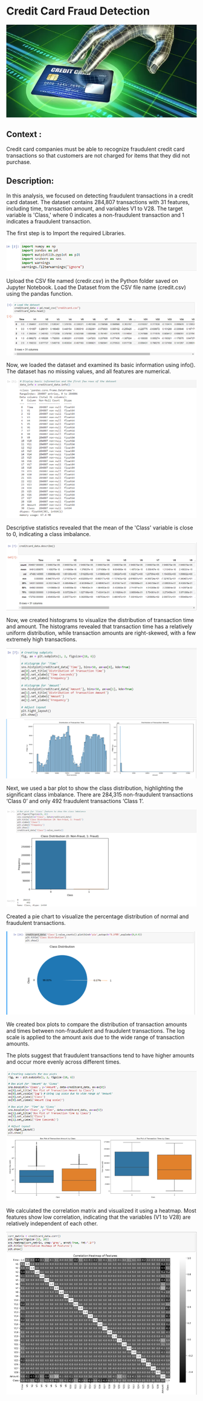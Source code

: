 # Credit Card Fraud Detection

![screenshot1](https://raw.githubusercontent.com/Rushikesh2209/Credit-Card-Fraud-Detection/main/Credit-card-fraud.webp)
  

## Context :
   Credit card companies must be able to recognize fraudulent credit card transactions so that customers are not charged for items that they did not purchase.
              
## Description:
  In this analysis, we focused on detecting fraudulent transactions in a credit card dataset. The dataset contains 284,807 transactions with 31 features, including time, transaction amount, and variables V1 to V28. The target variable is 'Class,' where 0 indicates a non-fraudulent transaction and 1 indicates a fraudulent transaction.

   The first step is to Import the required Libraries.

![screenshot1](https://github.com/Rushikesh2209/Credit-Card-Fraud-Detection/blob/main/Importing%20the%20required%20Libraries..png)

Upload the CSV file named (credir.csv) in the Python folder saved on Jupyter Notebook. Load the Dataset from the CSV file name (credit.csv) using the pandas function.


![screenshot1](https://github.com/Rushikesh2209/Credit-Card-Fraud-Detection/blob/main/Load%20the%20dataset.png)


Now, we loaded the dataset and examined its basic information using info(). The dataset has no missing values, and all features are numerical. 


![screenshot1](https://github.com/Rushikesh2209/Credit-Card-Fraud-Detection/blob/main/basic%20information.png)


Descriptive statistics revealed that the mean of the 'Class' variable is close to 0, indicating a class imbalance.

![screenshot1](https://github.com/Rushikesh2209/Credit-Card-Fraud-Detection/blob/main/%23Calculate%20summary%20statistics.png)


  Now, we created histograms to visualize the distribution of transaction time and amount. The histograms revealed that transaction time has a relatively uniform distribution, while transaction amounts are right-skewed, with a few extremely high transactions.

![screenshot1](https://github.com/Rushikesh2209/Credit-Card-Fraud-Detection/blob/main/subplots.png)
![screenshot1](https://github.com/Rushikesh2209/Credit-Card-Fraud-Detection/blob/main/Histo.png)


Next, we used a bar plot to show the class distribution, highlighting the significant class imbalance. There are 284,315 non-fraudulent transactions ‘Class 0’ and only 492 fraudulent transactions ‘Class 1’.


![screenshot1](https://github.com/Rushikesh2209/Credit-Card-Fraud-Detection/blob/main/Bar%20plot%20for%20'Class.png)


  Created a pie chart to visualize the percentage distribution of normal and fraudulent transactions.


![screenshot1](https://github.com/Rushikesh2209/Credit-Card-Fraud-Detection/blob/main/class%20distribution.png)

   We created box plots to compare the distribution of transaction amounts and times between non-fraudulent and fraudulent transactions. The log scale is applied to the amount axis due to the wide range of transaction amounts. 

The plots suggest that fraudulent transactions tend to have higher amounts and occur more evenly across different times.
    

![screenshot1](https://github.com/Rushikesh2209/Credit-Card-Fraud-Detection/blob/main/Screenshot%202023-12-23%20090328.png)


We calculated the correlation matrix and visualized it using a heatmap.
Most features show low correlation, indicating that the variables (V1 to V28) are relatively independent of each other.



 ![screenshot1](https://github.com/Rushikesh2209/Credit-Card-Fraud-Detection/blob/main/correlations.png)


